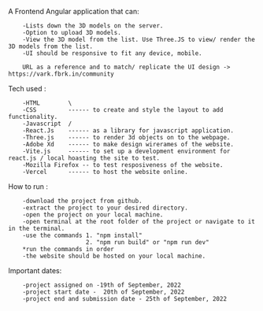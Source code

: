 


A Frontend Angular application that can:

        -Lists down the 3D models on the server.
        -Option to upload 3D models.
        -View the 3D model from the list. Use Three.JS to view/ render the 3D models from the list.
        -UI should be responsive to fit any device, mobile.

        URL as a reference and to match/ replicate the UI design -> https://vark.fbrk.in/community 


Tech used :

        -HTML        \
        -CSS         ------ to create and style the layout to add functionality.
        -Javascript  /
        -React.Js    ------ as a library for javascript application.
        -Three.js    ------ to render 3d objects on to the webpage. 
        -Adobe Xd    ------ to make design wirerames of the website.
        -Vite.js     ------ to set up a development environment for react.js / local hoasting the site to test.
        -Mozilla Firefox -- to test resposiveness of the website.
        -Vercel      ------ to host the website online.


How to run :
        
        -download the project from github.
        -extract the project to your desired directory.
        -open the project on your local machine.
        -open terminal at the root folder of the project or navigate to it in the terminal.
        -use the commands 1. "npm install"          
                          2. "npm run build" or "npm run dev"
        *run the commands in order
        -the website should be hosted on your local machine.
                          

Important dates:

        -project assigned on -19th of September, 2022
        -project start date -  20th of September, 2022
        -project end and submission date - 25th of September, 2022 
